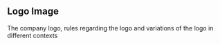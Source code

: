 Logo Image
---

The company logo, rules regarding the logo and variations of the logo in different contexts
